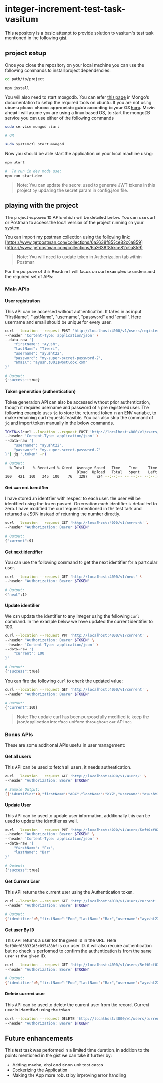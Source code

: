 # integer-increment-test-task-vasitum

This repository is a basic attempt to provide solution to vasitum's test task mentioned in the following [gist](https://gist.github.com/ankitwww/a519ebfd040bc171554ea2e9c0cfbe3e).

## project setup

Once you clone the repository on your local machine you can use the following commands to install project dependencies:

```sh
cd path/to/project

npm install
```

You will also need to start mongodb. You can refer [this page](https://docs.mongodb.com/manual/tutorial/install-mongodb-on-ubuntu/) in Mongo's documentation to setup the required tools on ubuntu. If you are not using ubuntu please choose appropriate guide according to your OS [here](https://docs.mongodb.com/manual/administration/install-community/). Movin ahead i will asume you are using a linux based OS, to start the mongoDB service you can use either of the following commands:

```sh
sudo service mongod start

# OR

sudo systemctl start mongod
```

Now you should be able start the application on your local machine using:

```sh
npm start

#  To run in dev mode use:
npm run start-dev
```

> Note: You can update the secret used to generate JWT tokens in this project by updating the secret param in config.json file.

## playing with the project

The project exposes 10 APIs which will be detailed below. You can use curl or Postman to access the local version of the project running on your system.

You can import my postman collection using the following link: [https://www.getpostman.com/collections/6a3638f855ce82c0a859](https://www.getpostman.com/collections/6a3638f855ce82c0a859)

> Note: You will need to update token in Autherization tab within Postman

For the purpose of this Readme I will focus on curl examples to understand the required set of APIs:

### Main APIs

#### User registration

This API can be accessed without authentication. It takes in as input "firstName", "lastName", "username", "password" and "email". Here username and email should be unique for every user.

```sh
curl --location --request POST 'http://localhost:4000/v1/users/register' \
--header 'Content-Type: application/json' \
--data-raw '{
    "firstName": "Ayush",
    "lastName": "Tiwari",
    "username": "ayusht22",
    "password": "my-super-secret-password-2",
    "email": "ayush.t0011@outlook.com"
}'

# Output:
{"success":true}
```

#### Token generation (authentication)

Token generation API can also be accessed without prior authentication, though it requires username and password of a pre registered user. The following example uses `jq` to store the returned token in an ENV variable, to make remaining curl requests feasible. You can also strip the command of `jq` and import token manually in the below commands.

```sh
TOKEN=$(curl --location --request POST 'http://localhost:4000/v1/users/authenticate' \
--header 'Content-Type: application/json' \
--data-raw '{
    "username": "ayusht22",
    "password": "my-super-secret-password-2"
}'| jq '.token' -r)

# Output:
  % Total    % Received % Xferd  Average Speed   Time    Time     Time  Current
                                 Dload  Upload   Total   Spent    Left  Speed
100   421  100   345  100    76   3287    724 --:--:-- --:--:-- --:--:--  3285

```

#### Get current identifier

I have stored an identifier with respect to each user. the user will be identified using the token passed. On creation each identifier is defaulted to zero. I have modified the curl request mentioned in the test task and returned a JSON instead of returning the number directly.

```sh
curl --location --request GET 'http://localhost:4000/v1/current' \
--header "Authorization: Bearer $TOKEN"

# Output:
{"current":0}
```

#### Get next identifier

You can use the following command to get the next identifier for a particular user.

```sh
curl --location --request GET 'http://localhost:4000/v1/next' \
--header "Authorization: Bearer $TOKEN"

# Output:
{"next":1}
```

#### Update identifier

We can update the identifier to any Integer using the following `curl` command. In the example below we have updated the current identifier to 100.

```sh
curl --location --request PUT 'http://localhost:4000/v1/current' \
--header "Authorization: Bearer $TOKEN" \
--header 'Content-Type: application/json' \
--data-raw '{
    "current": 100
}'

# Output:
{"success":true}
```

You can fire the following `curl` to check the updated value:

```sh
curl --location --request GET 'http://localhost:4000/v1/current' \
--header "Authorization: Bearer $TOKEN"

# Output:
{"current":100}
```

> Note: The update curl has been purposefully modified to keep the json/application interface uniform throughout our API set.

### Bonus APIs

These are some additional APIs useful in user management:

#### Get all users

This API can be used to fetch all users, it needs authentication.

```sh
curl --location --request GET 'http://localhost:4000/v1/users/' \
--header "Authorization: Bearer $TOKEN"

# Sample Output:
[{"identifier":0,"firstName":"ABC","lastName":"XYZ","username":"ayusht11","email":"ayusht11@outlook.com","createdDate":"2020-06-28T21:33:27.633Z","id":"5ef90ca738332d3c095468be"},{"identifier":0,"firstName":"Ayush","lastName":"Tiwari","username":"ayusht22","email":"ayush.t0011@outlook.com","createdDate":"2020-06-28T21:34:40.684Z","id":"5ef90cf038332d3c095468bf"}]
```

#### Update User

This API can be used to update user information, additionally this can be used to update the identifier as well.

```sh
curl --location --request PUT 'http://localhost:4000/v1/users/5ef90cf038332d3c095468bf' \
--header "Authorization: Bearer $TOKEN" \
--header 'Content-Type: application/json' \
--data-raw '{
    "firstName": "Foo",
    "lastName": "Bar"
}'

# Output:
{"success":true}
```

#### Get Current User

This API returns the current user using the Authentication token.

```sh
curl --location --request GET 'http://localhost:4000/v1/users/current' \
--header "Authorization: Bearer $TOKEN"

# Output:
{"identifier":0,"firstName":"Foo","lastName":"Bar","username":"ayusht22","email":"ayush.t0011@outlook.com","createdDate":"2020-06-28T21:34:40.684Z","id":"5ef90cf038332d3c095468bf"}
```

#### Get user By ID

This API returns a user for the given ID in the URL. Here `5ef90cf038332d3c095468bf` is our user ID. it will also require authentication but no check is performed to confirm the authentication is from the same user as the given ID.

```sh
curl --location --request GET 'http://localhost:4000/v1/users/5ef90cf038332d3c095468bf' \
--header "Authorization: Bearer $TOKEN"

# Output:
{"identifier":0,"firstName":"Foo","lastName":"Bar","username":"ayusht22","email":"ayush.t0011@outlook.com","createdDate":"2020-06-28T21:34:40.684Z","id":"5ef90cf038332d3c095468bf"}
```

#### Delete current user

This API can be used to delete the current user from the record. Current user is identified using the token.

```sh
curl --location --request DELETE 'http://localhost:4000/v1/users/current' \
--header "Authorization: Bearer $TOKEN"
```

## Future enhancements

This test task was performed in a limited time duration, in addition to the points mentioned in the gist we can take it further by:

- Adding mocha, chai and sinon unit test cases
- Dockerizing the Application
- Making the App more robust by improving error handling
